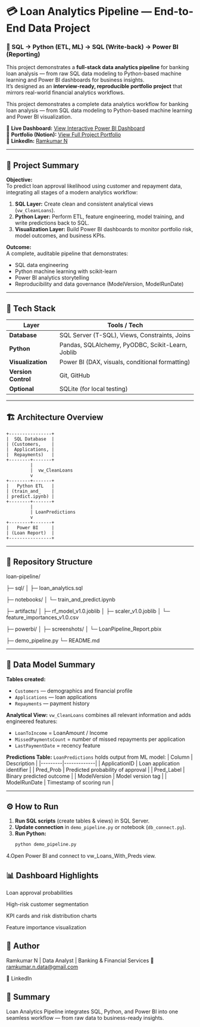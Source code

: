 # 💳 Loan Analytics Pipeline — End-to-End Data Project

### 🚀 SQL → Python (ETL, ML) → SQL (Write-back) → Power BI (Reporting)

This project demonstrates a **full-stack data analytics pipeline** for banking loan analysis — from raw SQL data modeling to Python-based machine learning and Power BI dashboards for business insights.  
It’s designed as an **interview-ready, reproducible portfolio project** that mirrors real-world financial analytics workflows.

This project demonstrates a complete data analytics workflow for banking loan analysis — from SQL data modeling to Python-based machine learning and Power BI visualization.

🔗 **Live Dashboard:** [View Interactive Power BI Dashboard](https://app.powerbi.com/view?r=eyJrIjoiOTMxYzk0MWQtYTI0YS00ODg5LWIzYTMtZWI1NjRjOGU1YTFhIiwidCI6IjI1Y2UwMjYxLWJiZDYtNDljZC1hMWUyLTU0MjYwODg2ZDE1OSJ9)  
🧭 **Portfolio (Notion):** [View Full Project Portfolio](https://www.notion.so/YOUR-NOTION-PORTFOLIO-LINK)  
💼 **LinkedIn:** [Ramkumar N](https://www.linkedin.com/in/YOUR-LINKEDIN-URL)

---

## 🧠 Project Summary

**Objective:**  
To predict loan approval likelihood using customer and repayment data, integrating all stages of a modern analytics workflow:
1. **SQL Layer:** Create clean and consistent analytical views (`vw_CleanLoans`).
2. **Python Layer:** Perform ETL, feature engineering, model training, and write predictions back to SQL.
3. **Visualization Layer:** Build Power BI dashboards to monitor portfolio risk, model outcomes, and business KPIs.

**Outcome:**  
A complete, auditable pipeline that demonstrates:
- SQL data engineering  
- Python machine learning with scikit-learn  
- Power BI analytics storytelling  
- Reproducibility and data governance (ModelVersion, ModelRunDate)

---

## 🧩 Tech Stack

| Layer | Tools / Tech |
|-------|---------------|
| **Database** | SQL Server (T-SQL), Views, Constraints, Joins |
| **Python** | Pandas, SQLAlchemy, PyODBC, Scikit-Learn, Joblib |
| **Visualization** | Power BI (DAX, visuals, conditional formatting) |
| **Version Control** | Git, GitHub |
| **Optional** | SQLite (for local testing) |

---

## 🏗️ Architecture Overview
    +----------------+
    |  SQL Database  |
    | (Customers,    |
    |  Applications, |
    |  Repayments)   |
    +--------+-------+
             |
             |  vw_CleanLoans
             v
    +--------+-------+
    |   Python ETL   |
    | (train_and_    |
    | predict.ipynb) |
    +--------+-------+
             |
             | LoanPredictions
             v
    +--------+-------+
    |   Power BI     |
    | (Loan Report)  |
    +----------------+


---

## 📁 Repository Structure

loan-pipeline/

├─ sql/
│ ├─ loan_analytics.sql

├─ notebooks/
│ └─ train_and_predict.ipynb

├─ artifacts/
│ ├─ rf_model_v1.0.joblib
│ ├─ scaler_v1.0.joblib
│ └─ feature_importances_v1.0.csv

├─ powerbi/
│ ├─ screenshots/
│ └─ LoanPipeline_Report.pbix

├─ demo_pipeline.py
└─ README.md

---

## 🧮 Data Model Summary

**Tables created:**
- `Customers` — demographics and financial profile  
- `Applications` — loan applications  
- `Repayments` — payment history  

**Analytical View:**
`vw_CleanLoans` combines all relevant information and adds engineered features:
- `LoanToIncome` = LoanAmount / Income  
- `MissedPaymentsCount` = number of missed repayments per application  
- `LastPaymentDate` = recency feature  

**Predictions Table:**
`LoanPredictions` holds output from ML model:
| Column | Description |
|---------|-------------|
| ApplicationID | Loan application identifier |
| Pred_Prob | Predicted probability of approval |
| Pred_Label | Binary predicted outcome |
| ModelVersion | Model version tag |
| ModelRunDate | Timestamp of scoring run |

---

## ⚙️ How to Run

1. **Run SQL scripts** (create tables & views) in SQL Server.  
2. **Update connection** in `demo_pipeline.py` or notebook (`db_connect.py`).  
3. **Run Python:**
   ```bash
   python demo_pipeline.py
4.Open Power BI and connect to vw_Loans_With_Preds view.

## 📊 Dashboard Highlights

Loan approval probabilities

High-risk customer segmentation

KPI cards and risk distribution charts

Feature importance visualization

## 🧾 Author

Ramkumar N |
Data Analyst | Banking & Financial Services
📧 ramkumar.n.data@gmail.com

🔗 LinkedIn 

## 🏁 Summary

Loan Analytics Pipeline integrates SQL, Python, and Power BI into one seamless workflow — from raw data to business-ready insights.
